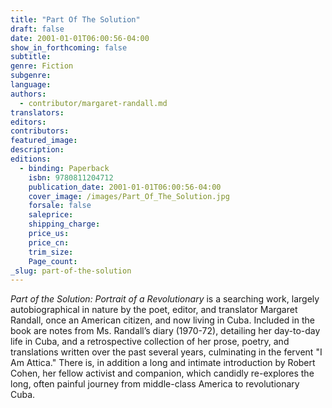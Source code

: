 ```yaml
---
title: "Part Of The Solution"
draft: false
date: 2001-01-01T06:00:56-04:00
show_in_forthcoming: false
subtitle:
genre: Fiction
subgenre:
language:
authors:
  - contributor/margaret-randall.md
translators:
editors:
contributors:
featured_image:
description:
editions:
  - binding: Paperback
    isbn: 9780811204712
    publication_date: 2001-01-01T06:00:56-04:00
    cover_image: /images/Part_Of_The_Solution.jpg
    forsale: false
    saleprice:
    shipping_charge:
    price_us:
    price_cn:
    trim_size:
    Page_count:
_slug: part-of-the-solution
---
```


_Part of the Solution: Portrait of a Revolutionary_ is a searching work, largely autobiographical in nature by the poet, editor, and translator Margaret Randall, once an American citizen, and now living in Cuba. Included in the book are notes from Ms. Randall’s diary (1970-72), detailing her day-to-day life in Cuba, and a retrospective collection of her prose, poetry, and translations written over the past several years, culminating in the fervent "I Am Attica." There is, in addition a long and intimate introduction by Robert Cohen, her fellow activist and companion, which candidly re-explores the long, often painful journey from middle-class America to revolutionary Cuba.


